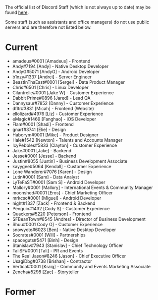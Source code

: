 <!-- TITLE: Developers -->
<!-- SUBTITLE: An unofficial list of Discord Staff and Developers -->

The official list of Discord Staff (which is not always up to date) may be found [here](https://discordapp.com/company).

Some staff (such as assistants and office managers) do not use public servers and are therefore not listed below.

# Current
* amadeus#0001 [Amadeus] - 	Frontend
* Andy#7194	[Andy] - Native Desktop Developer
* AndyG#5071	[AndyG] -	Android Developer
* b1nzy#1337	[Andrei] -	Server Engineer
* BeastInThaEast#0001	[Sergei] -	Data Product Manager
* Chris#6501	[Chris] -	Linux Developer
* Cilantrelle#0001	[Jake W] -	Customer Experience
* Dabbit Prime#0896	[Jared] -	Lead QA
* Dannysaur#7852	[Danny] -	Customer Experience
* dfltr#3831	[Micah] -	Frontend (Website)
* ellolizard#4976	[Liz] -	Customer Experience
* eMagic#1469	[Fanghao] -	iOS Developer
* Flam#0001	[Shadi] -	Frontend
* gnarf#3741	[Elie] -	Design
* Haborym#9001	[Mike] -	Product Designer
* Hale#1542	[Newton] -	Talents and Accounts Manager
* IcyPebbles#5833	[Clayton] -	Customer Experience
* Jake#0001	[Jake] -	Backend
* Jesse#0001	[Jesse] -	Backend
* Justin#8055	[Justin] -	Business Development Associate
* kayygee#5064	[Kendall] -	Customer Experience
* Lone Wanderer#7076	[Karen] -	Design
* Lutin#0001	[Sam] -	Data Analyst
* LyTeFaST#0001	[Sam S] -	Android Developer
* Mallory#0001	[Mallory] -	International Events & Community Manager
* moonshed#0001	[Eros] -	Chief Marketing Officer
* mrkcsc#0001	[Miguel] -	Android Developer
* night#1337	[Zack] -	Frontend & Backend
* Penguin#1432	[Cody S] -	Customer Experience
* Quackers#5220	[Peterson] -	Frontend
* SFBeanTown#8545	[Andres] -	Director of Business Development
* Shuu#0001	Cody O] -	Customer Experience
* snowyote#6023	[Ben] -	Native Desktop Developer
* Socrates#0001	[Will] -	Partnerships
* spaceguts#5471	[Binh] -	Design
* Stanislav#7943	[Stanislav] -	Chief Technology Officer
* TaliSF#0001	[Tali] -	PR and Events
* The Real Jason#8246	[Jason] -	Chief Executive Officer
* UsagiDbg#0738	[Brishan] -	Contractor
* Vertical#0001	[Kraig] -	Community and Events Marketing Associate
* Zencha#5298	[Zac] -	Storyteller
# Former
